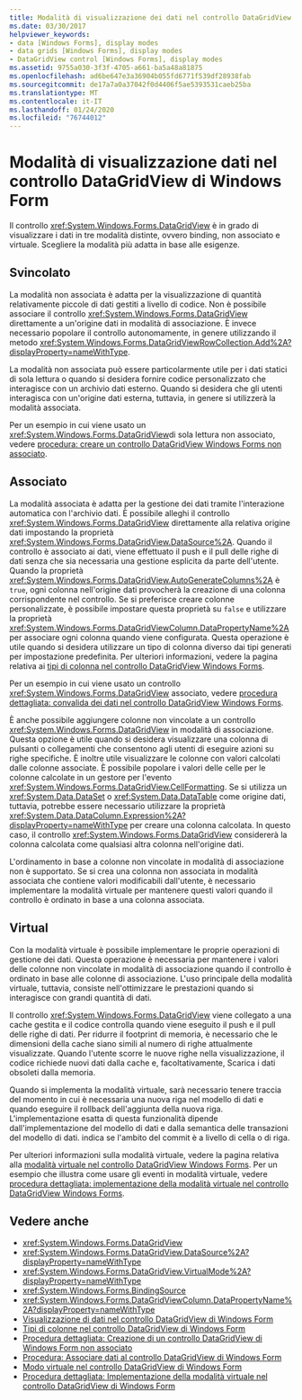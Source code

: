```yaml
---
title: Modalità di visualizzazione dei dati nel controllo DataGridView
ms.date: 03/30/2017
helpviewer_keywords:
- data [Windows Forms], display modes
- data grids [Windows Forms], display modes
- DataGridView control [Windows Forms], display modes
ms.assetid: 9755a030-3f3f-4705-a661-ba5a48a81875
ms.openlocfilehash: ad6be647e3a36904b055fd6771f539df28938fab
ms.sourcegitcommit: de17a7a0a37042f0d4406f5ae5393531caeb25ba
ms.translationtype: MT
ms.contentlocale: it-IT
ms.lasthandoff: 01/24/2020
ms.locfileid: "76744012"
---
```

# <a name="data-display-modes-in-the-windows-forms-datagridview-control"></a>Modalità di visualizzazione dati nel controllo DataGridView di Windows Form
Il controllo <xref:System.Windows.Forms.DataGridView> è in grado di visualizzare i dati in tre modalità distinte, ovvero binding, non associato e virtuale. Scegliere la modalità più adatta in base alle esigenze.  
  
## <a name="unbound"></a>Svincolato  
 La modalità non associata è adatta per la visualizzazione di quantità relativamente piccole di dati gestiti a livello di codice. Non è possibile associare il controllo <xref:System.Windows.Forms.DataGridView> direttamente a un'origine dati in modalità di associazione. È invece necessario popolare il controllo autonomamente, in genere utilizzando il metodo <xref:System.Windows.Forms.DataGridViewRowCollection.Add%2A?displayProperty=nameWithType>.  
  
 La modalità non associata può essere particolarmente utile per i dati statici di sola lettura o quando si desidera fornire codice personalizzato che interagisce con un archivio dati esterno. Quando si desidera che gli utenti interagisca con un'origine dati esterna, tuttavia, in genere si utilizzerà la modalità associata.  
  
 Per un esempio in cui viene usato un <xref:System.Windows.Forms.DataGridView>di sola lettura non associato, vedere [procedura: creare un controllo DataGridView Windows Forms non associato](how-to-create-an-unbound-windows-forms-datagridview-control.md).  
  
## <a name="bound"></a>Associato  
 La modalità associata è adatta per la gestione dei dati tramite l'interazione automatica con l'archivio dati. È possibile alleghi il controllo <xref:System.Windows.Forms.DataGridView> direttamente alla relativa origine dati impostando la proprietà <xref:System.Windows.Forms.DataGridView.DataSource%2A>. Quando il controllo è associato ai dati, viene effettuato il push e il pull delle righe di dati senza che sia necessaria una gestione esplicita da parte dell'utente. Quando la proprietà <xref:System.Windows.Forms.DataGridView.AutoGenerateColumns%2A> è `true`, ogni colonna nell'origine dati provocherà la creazione di una colonna corrispondente nel controllo. Se si preferisce creare colonne personalizzate, è possibile impostare questa proprietà su `false` e utilizzare la proprietà <xref:System.Windows.Forms.DataGridViewColumn.DataPropertyName%2A> per associare ogni colonna quando viene configurata. Questa operazione è utile quando si desidera utilizzare un tipo di colonna diverso dai tipi generati per impostazione predefinita. Per ulteriori informazioni, vedere la pagina relativa ai [tipi di colonna nel controllo DataGridView Windows Forms](column-types-in-the-windows-forms-datagridview-control.md).  
  
 Per un esempio in cui viene usato un controllo <xref:System.Windows.Forms.DataGridView> associato, vedere [procedura dettagliata: convalida dei dati nel controllo DataGridView Windows Forms](walkthrough-validating-data-in-the-windows-forms-datagridview-control.md).  
  
 È anche possibile aggiungere colonne non vincolate a un controllo <xref:System.Windows.Forms.DataGridView> in modalità di associazione. Questa opzione è utile quando si desidera visualizzare una colonna di pulsanti o collegamenti che consentono agli utenti di eseguire azioni su righe specifiche. È inoltre utile visualizzare le colonne con valori calcolati dalle colonne associate. È possibile popolare i valori delle celle per le colonne calcolate in un gestore per l'evento <xref:System.Windows.Forms.DataGridView.CellFormatting>. Se si utilizza un <xref:System.Data.DataSet> o <xref:System.Data.DataTable> come origine dati, tuttavia, potrebbe essere necessario utilizzare la proprietà <xref:System.Data.DataColumn.Expression%2A?displayProperty=nameWithType> per creare una colonna calcolata. In questo caso, il controllo <xref:System.Windows.Forms.DataGridView> considererà la colonna calcolata come qualsiasi altra colonna nell'origine dati.  
  
 L'ordinamento in base a colonne non vincolate in modalità di associazione non è supportato. Se si crea una colonna non associata in modalità associata che contiene valori modificabili dall'utente, è necessario implementare la modalità virtuale per mantenere questi valori quando il controllo è ordinato in base a una colonna associata.  
  
## <a name="virtual"></a>Virtual  
 Con la modalità virtuale è possibile implementare le proprie operazioni di gestione dei dati. Questa operazione è necessaria per mantenere i valori delle colonne non vincolate in modalità di associazione quando il controllo è ordinato in base alle colonne di associazione. L'uso principale della modalità virtuale, tuttavia, consiste nell'ottimizzare le prestazioni quando si interagisce con grandi quantità di dati.  
  
 Il controllo <xref:System.Windows.Forms.DataGridView> viene collegato a una cache gestita e il codice controlla quando viene eseguito il push e il pull delle righe di dati. Per ridurre il footprint di memoria, è necessario che le dimensioni della cache siano simili al numero di righe attualmente visualizzate. Quando l'utente scorre le nuove righe nella visualizzazione, il codice richiede nuovi dati dalla cache e, facoltativamente, Scarica i dati obsoleti dalla memoria.  
  
 Quando si implementa la modalità virtuale, sarà necessario tenere traccia del momento in cui è necessaria una nuova riga nel modello di dati e quando eseguire il rollback dell'aggiunta della nuova riga. L'implementazione esatta di questa funzionalità dipende dall'implementazione del modello di dati e dalla semantica delle transazioni del modello di dati. indica se l'ambito del commit è a livello di cella o di riga.  
  
 Per ulteriori informazioni sulla modalità virtuale, vedere la pagina relativa alla [modalità virtuale nel controllo DataGridView Windows Forms](virtual-mode-in-the-windows-forms-datagridview-control.md). Per un esempio che illustra come usare gli eventi in modalità virtuale, vedere [procedura dettagliata: implementazione della modalità virtuale nel controllo DataGridView Windows Forms](implementing-virtual-mode-wf-datagridview-control.md).  
  
## <a name="see-also"></a>Vedere anche

- <xref:System.Windows.Forms.DataGridView>
- <xref:System.Windows.Forms.DataGridView.DataSource%2A?displayProperty=nameWithType>
- <xref:System.Windows.Forms.DataGridView.VirtualMode%2A?displayProperty=nameWithType>
- <xref:System.Windows.Forms.BindingSource>
- <xref:System.Windows.Forms.DataGridViewColumn.DataPropertyName%2A?displayProperty=nameWithType>
- [Visualizzazione di dati nel controllo DataGridView di Windows Form](displaying-data-in-the-windows-forms-datagridview-control.md)
- [Tipi di colonne nel controllo DataGridView di Windows Form](column-types-in-the-windows-forms-datagridview-control.md)
- [Procedura dettagliata: Creazione di un controllo DataGridView di Windows Form non associato](walkthrough-creating-an-unbound-windows-forms-datagridview-control.md)
- [Procedura: Associare dati al controllo DataGridView di Windows Form](how-to-bind-data-to-the-windows-forms-datagridview-control.md)
- [Modo virtuale nel controllo DataGridView di Windows Form](virtual-mode-in-the-windows-forms-datagridview-control.md)
- [Procedura dettagliata: Implementazione della modalità virtuale nel controllo DataGridView di Windows Form](implementing-virtual-mode-wf-datagridview-control.md)

